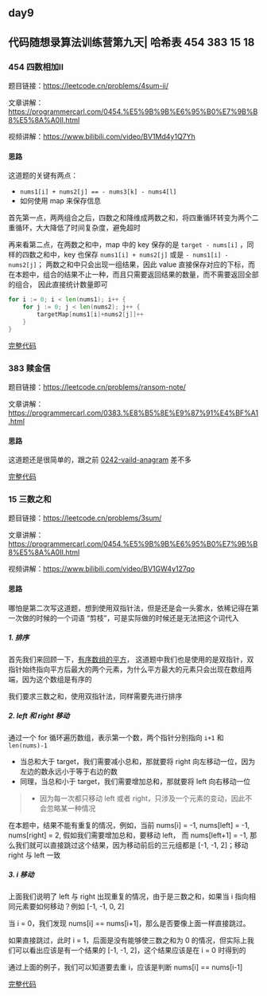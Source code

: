 ## day9

## 代码随想录算法训练营第九天| 哈希表 454 383 15 18

### 454 四数相加II

题目链接：https://leetcode.cn/problems/4sum-ii/

文章讲解：https://programmercarl.com/0454.%E5%9B%9B%E6%95%B0%E7%9B%B8%E5%8A%A0II.html

视频讲解：https://www.bilibili.com/video/BV1Md4y1Q7Yh

#### 思路
这道题的关键有两点：

- `nums1[i] + nums2[j] == - nums3[k] - nums4[l]`
- 如何使用 map 来保存信息

首先第一点，两两组合之后，四数之和降维成两数之和，将四重循环转变为两个二重循环，大大降低了时间复杂度，避免超时

再来看第二点，在两数之和中，map 中的 key 保存的是 `target - nums[i]` ，同样的四数之和中，key 也保存 `nums1[i] + nums2[j]` 或是 `- nums1[i] - nums2[j]`；
两数之和中只会出现一组结果，因此 value 直接保存对应的下标，而在本题中，组合的结果不止一种，而且只需要返回结果的数量，而不需要返回全部的组合，
因此直接统计数量即可
```go
for i := 0; i < len(nums1); i++ {
    for j := 0; j < len(nums2); j++ {
        targetMap[nums1[i]+nums2[j]]++
    }
}
```
[完整代码](https://github.com/hd2yao/leetcode/tree/master/training/day9/0454_4sum_ii.go)


### 383 赎金信

题目链接：https://leetcode.cn/problems/ransom-note/

文章讲解：https://programmercarl.com/0383.%E8%B5%8E%E9%87%91%E4%BF%A1.html

#### 思路
这道题还是很简单的，跟之前 [0242-vaild-anagram](https://github.com/hd2yao/leetcode/tree/master/training/day7/0242_vaild_anagram.go) 差不多

[完整代码](https://github.com/hd2yao/leetcode/tree/master/training/day9/0383_ransom_note.go)

### 15 三数之和

题目链接：https://leetcode.cn/problems/3sum/

文章讲解：https://programmercarl.com/0454.%E5%9B%9B%E6%95%B0%E7%9B%B8%E5%8A%A0II.html

视频讲解：https://www.bilibili.com/video/BV1GW4y127qo

#### 思路
哪怕是第二次写这道题，想到使用双指针法，但是还是会一头雾水，依稀记得在第一次做的时候的一个词语 “剪枝”，可是实际做的时候还是无法把这个词代入

##### 1. 排序
首先我们来回顾一下，[有序数组的平方](https://github.com/hd2yao/leetcode/tree/master/training/day2/0977_squares_of_a_sorted_array.go)，
这道题中我们也是使用的是双指针，双指针始终指向平方后最大的两个元素，为什么平方最大的元素只会出现在数组两端，因为这个数组是有序的

我们要求三数之和，使用双指针法，同样需要先进行排序

##### 2. left 和 right 移动
通过一个 for 循环遍历数组，表示第一个数，两个指针分别指向 `i+1` 和 `len(nums)-1`

- 当总和大于 target，我们需要减小总和，那就要将 right 向左移动一位，因为左边的数永远小于等于右边的数
- 同理，当总和小于 target，我们需要增加总和，那就要将 left 向右移动一位
> - 因为每一次都只移动 left 或者 right，只涉及一个元素的变动，因此不会忽略某一种情况

在本题中，结果不能有重复的情况，例如，当前 nums[i] = -1, nums[left] = -1, nums[right] = 2, 假如我们需要增加总和，要移动 left， 
而 nums[left+1] = -1, 那么我们就可以直接跳过这个结果，因为移动前后的三元组都是 [-1, -1, 2]；移动 right 与 left 一致

##### 3. i 移动
上面我们说明了 left 与 right 出现重复的情况，由于是三数之和，如果当 i 指向相同元素要如何移动？例如 [-1, -1, 0, 2]

当 i = 0，我们发现 nums[i] == nums[i+1]，那么是否要像上面一样直接跳过。

如果直接跳过，此时 i = 1，后面是没有能够使三数之和为 0 的情况，但实际上我们可以看出应该是有一个结果的 [-1, -1, 2]，这个结果应该是在 i = 0 时得到的

通过上面的例子，我们可以知道要去重 i，应该是判断 nums[i] == nums[i-1]

[完整代码](https://github.com/hd2yao/leetcode/tree/master/training/day9/0015_3sum.go)

